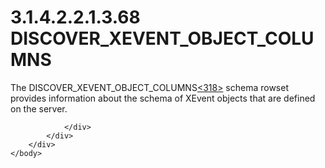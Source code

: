 <html dir="LTR" xmlns:mshelp="http://msdn.microsoft.com/mshelp" xmlns:ddue="http://ddue.schemas.microsoft.com/authoring/2003/5" xmlns:xlink="http://www.w3.org/1999/xlink" xmlns:tool="http://www.microsoft.com/tooltip">
    <head>
        <meta http-equiv="Content-Type" content="text/html; CHARSET=utf-8"></meta>
        <meta name="save" content="history"></meta>
        <title>3.1.4.2.2.1.3.68 DISCOVER_XEVENT_OBJECT_COLUMNS</title>
        <xml>
            <mshelp:toctitle title="3.1.4.2.2.1.3.68 DISCOVER_XEVENT_OBJECT_COLUMNS"></mshelp:toctitle>
            <mshelp:rltitle title="[MS-SSAS]: DISCOVER_XEVENT_OBJECT_COLUMNS"></mshelp:rltitle>
            <mshelp:keyword index="A" term="a8b05878-cad4-43d8-ab54-3f0ff6d46e62"></mshelp:keyword>
            <mshelp:attr name="DCSext.ContentType" value="open specification"></mshelp:attr>
            <mshelp:attr name="AssetID" value="a8b05878-cad4-43d8-ab54-3f0ff6d46e62"></mshelp:attr>
            <mshelp:attr name="TopicType" value="kbRef"></mshelp:attr>
            <mshelp:attr name="DCSext.Title" value="[MS-SSAS]: DISCOVER_XEVENT_OBJECT_COLUMNS" />
        </xml>
    </head>
    <body>
        <div id="header">
            <h1 class="heading">3.1.4.2.2.1.3.68 DISCOVER_XEVENT_OBJECT_COLUMNS</h1>
        </div>
        <div id="mainSection">
            <div id="mainBody">
                <div id="allHistory" class="saveHistory"></div>
                <div id="sectionSection0" class="section" name="collapseableSection">
                    

<p>The DISCOVER_XEVENT_OBJECT_COLUMNS<a id="Appendix_A_Target_318"></a><a href="b9ac4859-2662-44ca-b131-9addd8b953dc.htm#Appendix_A_318" aria-label="Product behavior note 318">&lt;318&gt;</a> schema rowset provides
information about the schema of XEvent objects that are defined on the server.</p>


                </div>
            </div>
        </div>
    </body>
</html>